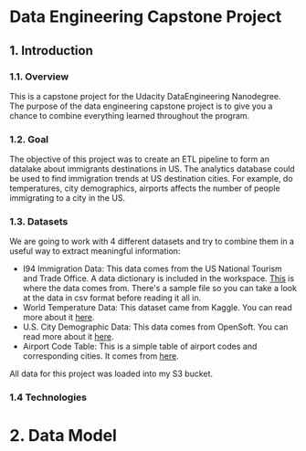 # Data Engineering Capstone Project

## 1. Introduction

### 1.1. Overview

This is a capstone project for the Udacity DataEngineering Nanodegree. The purpose of the data engineering capstone project is to give you a chance to combine everything learned throughout the program.

### 1.2. Goal

The objective of this project was to create an ETL pipeline to form an datalake about immigrants destinations in US. The analytics database could be used to find immigration trends at US destination cities. For example, do temperatures, city demographics, airports affects the number of people immigrating to a city in the US.

### 1.3. Datasets

We are going to work with 4 different datasets and try to combine them in a useful way to extract meaningful information:

* I94 Immigration Data: This data comes from the US National Tourism and Trade Office. A data dictionary is included in the workspace. [This](https://travel.trade.gov/research/reports/i94/historical/2016.html) is where the data comes from. There's a sample file so you can take a look at the data in csv format before reading it all in.
* World Temperature Data: This dataset came from Kaggle. You can read more about it [here](https://www.kaggle.com/berkeleyearth/climate-change-earth-surface-temperature-data).
* U.S. City Demographic Data: This data comes from OpenSoft. You can read more about it [here](https://public.opendatasoft.com/explore/dataset/us-cities-demographics/export/).
* Airport Code Table: This is a simple table of airport codes and corresponding cities. It comes from [here](https://datahub.io/core/airport-codes#data).

All data for this project was loaded into my S3 bucket.

### 1.4 Technologies





# 2. Data Model


